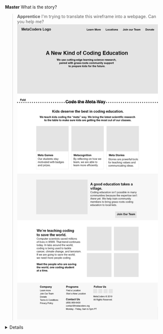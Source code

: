 **Master** What is the story?

> **Apprentice** I'm trying to translate this wireframe into a webpage. Can you help me?
![](./README-img/Homepage-Wireframe-1.png)


<details>
  
<details>
<summary>Hello World</summary>

**Master** The Racket `website` package would be perfect for this (https://github.com/thoughtstem/website).  Install it or update it.  In the docs, the `(render ...)` function has some sample code for making a single-page website.  Copy that into a Racket file and run it to generate a starter site.  (Post a screenshot when complete, please.)

> **Apprentice** I was able to get the starter site running:
![](./README-img/screen-shot1.png)
What should I do next?

</details>

<details>
<summary>Convert Hello World into template for organizing wireframe ideas</summary>

**Master** Your various sections in the wireframe look like bootstrap jumbotrons, so let's start with those.  Use `(div class: "jumbotron")` to make as many sections as there are in your wireframe.  (Screenshot when complete.)

> **Apprentice** It looks like it worked! 
![](./README-img/screen-shot2.png)
What should I do next?

<details>
<summary>Get bootstrap.css built into the site, and get the index.html page to include it</summary>

**Master** Almost.  Add `(bootstrap-files)` to the list of pages you're `(render ...)`ing (so the `bootstrap.css` gets rendered).  And wrap your page's content in `(content ...)` instead of `(html (body ...))` -- which will wrap your content in the correct `<html><head></head><body></body></html>` structure along with the necessary includes for bootstrap's css.  Oh, and put something in each jumbotron, so we can see if we're getting closer to the wireframe. (Screenshot.)


> **Apprentice** I ran into an error while I was trying to add `(bootstrap-files) to the list of pages I'm rendering. What did I do wrong?
![](./README-img/screen-shot3.png)
![](./README-img/screen-shot4.png)

**Master** 
  1) `(bootstrap-files)` needs to be outside of your index page.
  2) That `(index ...)` wrapper doesn't need to be there.
  3) Change `site` to `list`.  I'm deprecating `site`, and I need to update that in the `website` docs.   I will do that now.

> **Apprentice** Getting closer I think! It looks like it's not recognizing `(bootstrap-files).
![](./README-img/screen-shot5.png)
![](./README-img/screen-shot6.png)


**Master** `(require website/bootstrap)`.  While you're at it, update `website` and change your `(div class: "jumbotron" ...)`s to `(jumbotron ...)`.  I added that to the language just now.

> **Apprentice** I updated `website` with `raco update pkg website`. But it's not recognizing the jumbotron function yet:
![](./README-img/screen-shot7.png)
I grepped for "jumbotron" in `website` but couldn't find is except in .css files.

**Master** As you can see from my last commit to https://github.com/thoughtstem/website, there is a jumbotron function now.  Do the usual checks: Are you really sure you updated?  If so, find the package on your system, fine the bootstrap.rkt file,  verify there is a bootstrap function, etc.  Basically: Prove to me you got my update.

> **Apprentice** I had to pull from Github to get this work! Now it recognizes `(jumbotron)`, but doesn't like the ellipses:
![](./README-img/screen-shot8.png)
 
**Master** Don't do ellipses.  Those are meta characters. Put some content in there.  And don't do `(html (body ...))`, do `(content ...)`.

> **Apprentice** It's working! Check out what I have so far:
![](./README-img/screen-shot9.png)
What should I do next?

**Master** Those don't look like jumbotrons yet... Your page is not getting your css.  I can see from your screenshot you're viewing at `file://`.  When you develop with `website`, you should have a terminal running `raco website-preview` in your output directory.  I'll make that clearer in the docs.

> **Apprentice** Ohhhhh! Ok, it looks more jumbotron-y now:
![](./README-img/screen-shot10.png)
What should I do next?

</details>
</details>

<details>
<summary>Design guidance toward vision</summary>

**Master** Ignore the navbar for now.  Make the content look as close to your wireframe as possible in each jumbotron.  Use basic html tags -- e.g. `(h1 ...)`, `(h2 ...)`, etc.  Get as close as possible using those for typesetting.  Post a screenshot when you can't make it closer with what you know (and what you can find on the `website` docs).

> **Apprentice** This is as far as I could get:
![](./README-img/screen-shot11.png)
How do I justify text to the left, right, or center?

> **Master** Use css attributes.  E.g.

```
(div style: (properties
             background-color: "red"
             color: "green")
 "I am a weird div tag from the 90s"))
 ``` 

But use `text-align:` instead (https://www.w3schools.com/cssref/pr_text_text-align.asp).

</details>

 </details>

